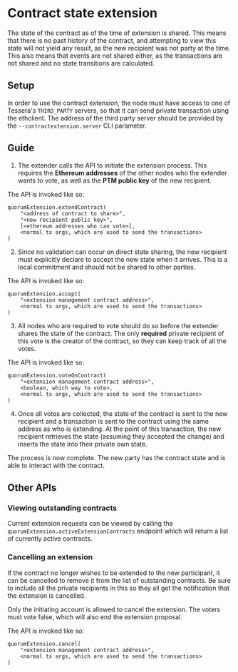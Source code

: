 # Contract state extension

The state of the contract as of the time of extension is shared. This means that there is no past history of the 
contract, and attempting to view this state will not yield any result, as the new recipient was not party at the time.
This also means that events are not shared either, as the transactions are not shared and no state transitions are 
calculated.

## Setup
In order to use the contract extension, the node must have access to one of Tessera's `THIRD_PARTY` servers, so that it
can send private transaction using the ethclient. The address of the third party server should be provided by the 
`--contractextension.server` CLI parameter.

## Guide

1. The extender calls the API to initiate the extension process. This requires the **Ethereum addresses**
of the other nodes who the extender wants to vote, as well as the **PTM public key** of the new recipient.

The API is invoked like so:
```
quorumExtension.extendContract(
    "<address of contract to share>", 
    "<new recipient public key>", 
    [<ethereum addresses who can vote>],
    <normal tx args, which are used to send the transactions>
)
```

2. Since no validation can occur on direct state sharing, the new recipient must explicitly declare to
 accept the new state when it arrives. This is a local commitment and should not be shared to other parties.
 
The API is invoked like so:
```
quorumExtension.accept(
    "<extension management contract address>", 
    <normal tx args, which are used to send the transactions>
)
```

3. All nodes who are required to vote should do so before the extender shares the state of the contract.
The only **required** private recipient of this vote is the creator of the contract, so they can keep track
of all the votes.

The API is invoked like so:
```
quorumExtension.voteOnContract(
    "<extension management contract address>", 
    <boolean, which way to vote>, 
    <normal tx args, which are used to send the transactions>
)
```

4. Once all votes are collected, the state of the contract is sent to the new recipient and a transaction
is sent to the contract using the same address as who is extending. At the point of this transaction, the new
recipient retrieves the state (assuming they accepted the change) and inserts the state into their private own state.


The process is now complete. The new party has the contract state and is able to interact with the
contract.

## Other APIs

### Viewing outstanding contracts

Current extension requests can be viewed by calling the `quorumExtension.activeExtensionContracts` endpoint which
will return a list of currently active contracts.

### Cancelling an extension

If the contract no longer wishes to be extended to the new participant, it can be cancelled to remove it
from the list of outstanding contracts. Be sure to include all the private recipients in this so they
all get the notification that the extension is cancelled.

Only the initiating account is allowed to cancel the extension. The voters must vote false, which will also end the 
extension proposal.

The API is invoked like so:
```
quorumExtension.cancel(
    "<extension management contract address>", 
    <normal tx args, which are used to send the transactions>
)
```
